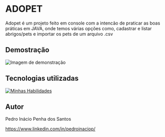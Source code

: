 # ADOPET

 Adopet é um projeto feito em console com a intencão de praticar as boas práticas em JAVA, onde temos várias opções como, cadastrar e listar abrigos/pets e importar os pets de um arquivo .csv

## Demostração
![Imagem de demonstração]()

## Tecnologias utilizadas
[![Minhas Habilidades](https://skillicons.dev/icons?i=java,idea)](https://skillicons.dev)

## Autor

Pedro Inácio Penha dos Santos

https://www.linkedin.com/in/pedroinaciop/
